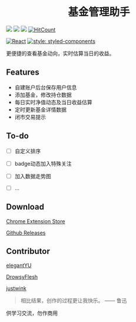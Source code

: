 <center>

# 基金管理助手

</center>

[![](https://img.shields.io/badge/License-MPL%202.0-brightgreen.svg)](https://opensource.org/licenses/MPL-2.0)
[![](https://img.shields.io/chrome-web-store/v/phgacokhpfpiifcakocjpiklefhjkjne.svg)](https://chrome.google.com/webstore/detail/phgacokhpfpiifcakocjpiklefhjkjne)
[![](https://img.shields.io/chrome-web-store/users/phgacokhpfpiifcakocjpiklefhjkjne.svg?label=users)](https://chrome.google.com/webstore/detail/phgacokhpfpiifcakocjpiklefhjkjne)
[![HitCount](http://hits.dwyl.com/elegantYU/https://githubcom/most-niubility-funds-manager/chicken-farm.svg)](http://hits.dwyl.com/elegantYU/https://githubcom/most-niubility-funds-manager/chicken-farm)

[![React](https://img.shields.io/badge/react-react16.13.1-blue)](https://github.com/facebook/react)
[![style: styled-components](https://img.shields.io/badge/style-%F0%9F%92%85%20styled--components-orange.svg?colorB=daa357&colorA=db748e)](https://github.com/styled-components/styled-components)

更便捷的查看基金动向，实时估算当日的收益。

## Features

- 自建账户后台保存用户信息
- 添加基金，修改持仓数据
- 每日实时净值动态及当日收益估算
- 定时更新基金详情数据
- 闭市交易提示

## To-do

- [ ] 自定义排序
- [ ] badge动态加入特殊关注
- [ ] 加入数据走势图
- [ ] ...


## Download

[Chrome Extension Store](https://chrome.google.com/webstore/detail/phgacokhpfpiifcakocjpiklefhjkjne)

[Github Releases]()


## Contributor

[elegantYU](https://github.com/elegantYU)

[DrowsyFlesh](https://github.com/jjj201200)

[justwink](https://github.com/justwink)


> 相比结果，创作的过程更让我快乐。  —— 鲁迅

供学习交流，勿作商用